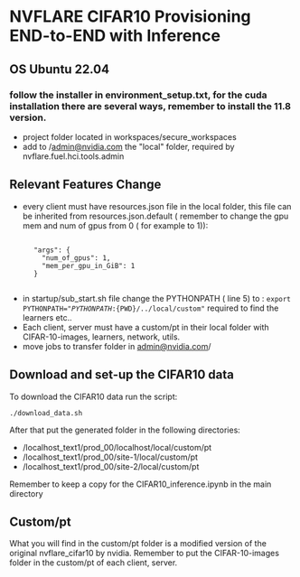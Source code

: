 # NVFLARE CIFAR10 Provisioning END-to-END with Inference

## OS Ubuntu 22.04

### follow the installer in environment_setup.txt, for the cuda installation there are several ways, remember to install the 11.8 version.

- project folder located in workspaces/secure_workspaces
- add to /admin@nvidia.com the "local" folder, required by nvflare.fuel.hci.tools.admin


## Relevant Features Change

- every client must have resources.json file in the local folder, this file can be inherited from resources.json.default ( remember to change the gpu mem and num of gpus from 0 ( for example to 1)):   
<code>
      "args": {
        "num_of_gpus": 1,
        "mem_per_gpu_in_GiB": 1
      }
    </code>  

- in startup/sub_start.sh file change the PYTHONPATH ( line 5) to :
<code>export PYTHONPATH="${PYTHONPATH}:${PWD}/../local/custom"</code>
required to find the learners etc..
- Each client, server must have a custom/pt in their local folder with CIFAR-10-images, learners, network, utils.
- move jobs to transfer folder in admin@nvidia.com/

## Download and set-up the CIFAR10 data

To download the CIFAR10 data run the script:

<code>./download_data.sh</code>

After that put the generated folder in the following directories:
- /localhost_text1/prod_00/localhost/local/custom/pt
- /localhost_text1/prod_00/site-1/local/custom/pt
- /localhost_text1/prod_00/site-2/local/custom/pt

Remember to keep a copy for the CIFAR10_inference.ipynb in the main directory

## Custom/pt

What you will find in the custom/pt folder is a modified version of the original nvflare_cifar10 by nvidia.
Remember to put the CIFAR-10-images folder in the custom/pt of each client, server.
